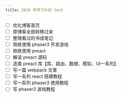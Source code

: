 ```yaml
---
title: 2018 年学习计划 test
---
```


- [ ] 优化博客首页
- [ ] 原博客全部转移过来
- [ ] 整理看过的书成笔记
- [ ] 熟练使用 phaser3 开发游戏
- [ ] 熟练使用 preact
- [ ] 解读 preact 源码
- [ ] 造类 preact 库【库、路由、数据、模拟、UI一系列】
- [ ] 写一篇 webpack 文章
- [ ] 写一系列 react 搭建教程
- [ ] 写一系列 phaser3 使用教程
- [ ] 写 phaser3 游戏教程